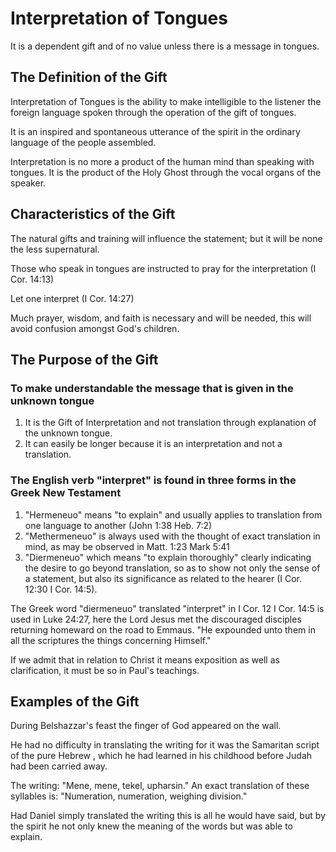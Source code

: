 # Interpretation of Tongues

It is a dependent gift and of no value unless there is a message in tongues.

## The Definition of the Gift

Interpretation of Tongues is the ability to make intelligible to the listener the foreign language spoken through the operation of the gift of tongues.

It is an inspired and spontaneous utterance of the spirit in the ordinary language of the people assembled.

Interpretation is no more a product of the human mind than speaking with tongues. It is the product of the Holy Ghost through the vocal organs of the speaker.

## Characteristics of the Gift

The natural gifts and training will influence the statement; but it will be none the less supernatural.

Those who speak in tongues are instructed to pray for the interpretation (I Cor. 14:13)

Let one interpret (I Cor. 14:27)

Much prayer, wisdom, and faith is necessary and will be needed, this will avoid confusion amongst God's children.

## The Purpose of the Gift

### To make understandable the message that is given in the unknown tongue

1. It is the Gift of Interpretation and not translation through explanation of the unknown tongue.
2. It can easily be longer because it is an interpretation and not a translation.

### The English verb "interpret" is found in three forms in the Greek New Testament

1. "Hermeneuo" means "to explain" and usually applies to translation from one language to another (John 1:38 Heb. 7:2)
2. "Methermeneuo" is always used with the thought of exact translation in mind, as may be observed in Matt. 1:23 Mark 5:41
3. "Diermeneuo" which means "to explain thoroughly" clearly indicating the desire to go beyond translation, so as to show not only the sense of a statement, but also its significance as related to the hearer (I Cor. 12:30 I Cor. 14:5).

The Greek word "diermeneuo" translated "interpret" in I Cor. 12
I Cor. 14:5 is used in Luke 24:27, here the Lord Jesus met the
discouraged disciples returning homeward on the road to Emmaus. "He
expounded unto them in all the scriptures the things concerning
Himself."

If we admit that in relation to Christ it means exposition as well as clarification, it must be so in Paul's teachings.

## Examples of the Gift

During Belshazzar's feast the finger of God appeared on the wall.

He had no difficulty in translating the writing for it was the Samaritan script of the pure Hebrew , which he had learned in his childhood before Judah had been carried away.

The writing: "Mene, mene, tekel, upharsin." An exact translation of these syllables is: "Numeration, numeration, weighing division."

Had Daniel simply translated the writing this is all he would have said, but by the spirit he not only knew the meaning of the words but was able to explain.
